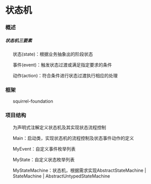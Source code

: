 
# 状态机

### 概述

 ##### 状态机三要素
 <ol>状态(state)：根据业务抽象出的阶段状态</ol>
 <ol>事件(event)：触发状态过渡或满足指定要求的条件</ol>
 <ol>动作(action)：符合条件进行状态过渡执行相应的处理</ol>
 
### 框架
 
 <ol>squirrel-foundation</ol>
 
### 项目结构
 
 <ol>为声明式注解定义状态机及其实现状态流程控制</ol>
 <ol>Main：启动类，实现状态机的流程控制及状态事件动作的定义</ol>
 <ol>MyEvent：自定义事件枚举列表</ol>
 <ol>MyState：自定义状态枚举列表</ol>
 <ol>MyStateMachine：状态机，根据需求实现AbstractStateMachine | StateMachine | AbstractUntypedStateMachine</ol>
 